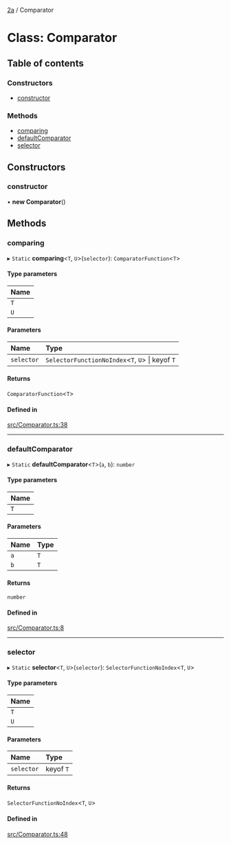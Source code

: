 [2a](../README.md) / Comparator

# Class: Comparator

## Table of contents

### Constructors

- [constructor](Comparator.md#constructor)

### Methods

- [comparing](Comparator.md#comparing)
- [defaultComparator](Comparator.md#defaultcomparator)
- [selector](Comparator.md#selector)

## Constructors

### constructor

• **new Comparator**()

## Methods

### comparing

▸ `Static` **comparing**<`T`, `U`\>(`selector`): `ComparatorFunction`<`T`\>

#### Type parameters

| Name |
| :------ |
| `T` |
| `U` |

#### Parameters

| Name | Type |
| :------ | :------ |
| `selector` | `SelectorFunctionNoIndex`<`T`, `U`\> \| keyof `T` |

#### Returns

`ComparatorFunction`<`T`\>

#### Defined in

[src/Comparator.ts:38](https://github.com/neoscrib/2a/blob/b4baa0e/src/Comparator.ts#L38)

___

### defaultComparator

▸ `Static` **defaultComparator**<`T`\>(`a`, `b`): `number`

#### Type parameters

| Name |
| :------ |
| `T` |

#### Parameters

| Name | Type |
| :------ | :------ |
| `a` | `T` |
| `b` | `T` |

#### Returns

`number`

#### Defined in

[src/Comparator.ts:8](https://github.com/neoscrib/2a/blob/b4baa0e/src/Comparator.ts#L8)

___

### selector

▸ `Static` **selector**<`T`, `U`\>(`selector`): `SelectorFunctionNoIndex`<`T`, `U`\>

#### Type parameters

| Name |
| :------ |
| `T` |
| `U` |

#### Parameters

| Name | Type |
| :------ | :------ |
| `selector` | keyof `T` |

#### Returns

`SelectorFunctionNoIndex`<`T`, `U`\>

#### Defined in

[src/Comparator.ts:48](https://github.com/neoscrib/2a/blob/b4baa0e/src/Comparator.ts#L48)
